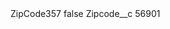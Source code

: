 <?xml version="1.0" encoding="UTF-8"?>
<CustomMetadata xmlns="http://soap.sforce.com/2006/04/metadata" xmlns:xsi="http://www.w3.org/2001/XMLSchema-instance" xmlns:xsd="http://www.w3.org/2001/XMLSchema">
    <label>ZipCode357</label>
    <protected>false</protected>
    <values>
        <field>Zipcode__c</field>
        <value xsi:type="xsd:string">56901</value>
    </values>
</CustomMetadata>
